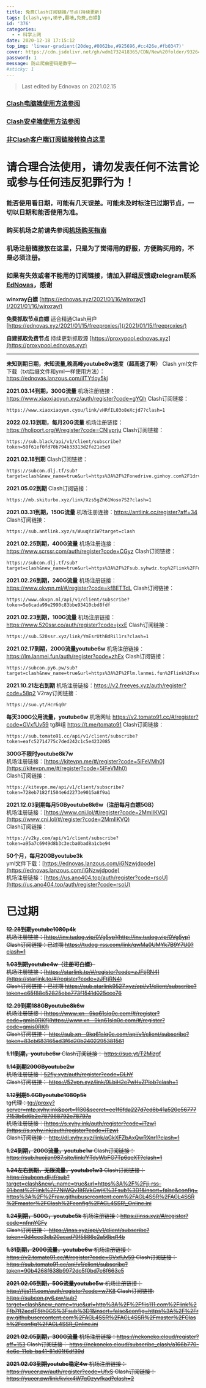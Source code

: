```yaml
---
title: 免费Clash订阅链接/节点(持续更新)
tags: [clash,vpn,梯子,翻墙,免费,白嫖]
id: '376'
categories:
  - - 科学上网
date: 2020-12-18 17:15:12
top_img: 'linear-gradient(20deg,#0062be,#925696,#cc426e,#fb0347)'
cover: https://cdn.jsdelivr.net/gh/wdm1732418365/CDN/New%20folder/93264e9bf3a10632a0fd7798af53dc8c.webp
password: 1
message: 防止爬虫密码是数字一
#sticky: 1
---
```


> Last edited by Ednovas on 2021.02.15

### [Clash电脑端使用方法参阅](/2020/11/29/clash-windows/)
### [Clash安卓端使用方法参阅](/2020/11/29/clash-android/)
### [非Clash客户端订阅链接转换点这里](/2020/12/20/订阅链接转换/)

# 请合理合法使用，请勿发表任何不法言论或参与任何违反犯罪行为！

### 能否使用看日期，可能有几天误差。可能未及时标注已过期节点，一切以日期和能否使用为准。
### 购买机场之前请先参阅[机场购买指南](/2020/12/31/机场/)
### 机场注册链接放在这里，只是为了觉得用的舒服，方便购买用的，不是必须注册。
### 如果有失效或者不能用的订阅链接，请加入群组反馈或telegram联系[EdNovas](https://t.me/EdNovas)，感谢


**winxray白嫖**
[https://ednovas.xyz/2021/01/16/winxray/](/2021/01/16/winxray/)

**免费抓取节点白嫖**
适合精通Clash用户
[https://ednovas.xyz/2021/01/15/freeproxies/](/2021/01/15/freeproxies/)

**自建抓取免费节点**
持续更新抓取源
[https://proxypool.ednovas.xyz](https://proxypool.ednovas.xyz)

***

**未知到期日期，未知流量,晚高峰youtube8w速度（超高速了啊）**
Clash yml文件下载（txt后缀文件和yml一样使用方法）：
https://ednovas.lanzous.com/ilTYtloy5kj

**2021.03.14到期，300G流量**
机场注册链接：https://www.xiaoxiaoyun.xyz/auth/register?code=gYQh
Clash订阅链接：
```
https://www.xiaoxiaoyun.cyou/link/vHRfIL03o8eXcjd7?clash=1
```

**2022.02.13到期，每月20G流量**
机场注册链接：https://holiport.org/#/register?code=CNlyprju
Clash订阅链接：
```
https://sub.black/api/v1/client/subscribe?token=50f61ef0fd70b794b33313d2fe21e5e9
```

**2021.02.18到期**
Clash订阅链接：
```
https://subcon.dlj.tf/sub?target=clash&new_name=true&url=https%3A%2F%2Fonedrive.gimhoy.com%2F1drv%2FaHR0cHM6Ly8xZHJ2Lm1zL3UvcyFBa0RSSnUzYVdHdGNyRnFWSkVtRms3cVZBODlGP2U9RjU2ak0w&insert=false&config=https%3A%2F%2Fraw.githubusercontent.com%2FACL4SSR%2FACL4SSR%2Fmaster%2FClash%2Fconfig%2FACL4SSR_Online.ini
```

**2021.05.02到期**
Clash订阅链接：
```
https://mb.skiturbo.xyz/link/Xzs5gZh61Woso7S2?clash=1
```

**2021.03.31到期，150G流量**
机场注册连接：https://antlink.cc/register?aff=34
Clash订阅链接：
```
https://sub.antlink.xyz/s/WuuqYz1W?target=clash
```

**2021.02.25到期，400G流量**
机场注册连接：https://www.scrssr.com/auth/register?code=CGyz
Clash订阅链接：
```
https://subcon.dlj.tf/sub?target=clash&new_name=true&url=https%3A%2F%2Fsub.syhwdz.top%2Flink%2FFdAG7bI6ymKHW1li%3Fsub%3D1%26extend%3D1&insert=false&config=https%3A%2F%2Fraw.githubusercontent.com%2FACL4SSR%2FACL4SSR%2Fmaster%2FClash%2Fconfig%2FACL4SSR_Online.ini
```

**2021.02.26到期，240G流量**
机场注册链接：https://www.okvpn.ml/#/register?code=kfBETTdL
Clash订阅链接：
```
https://www.okvpn.ml/api/v1/client/subscribe?token=5e6cada99e2990c83bbe93410cbd8fdf
```

**2021.02.23到期，100G流量**
机场注册链接：https://www.520ssr.co/auth/register?code=jxxE
Clash订阅链接：
```
https://sub.520ssr.xyz/link/YmEsrUthBdRil1rs?clash=1
```

**2021.02.17到期，200G流量youtube6w**
机场注册链接：https://lm.lanmei.fun/auth/register?code=zhEx
Clash订阅链接：
```
https://subcon.py6.pw/sub?target=clash&new_name=true&url=https%3A%2F%2Flm.lanmei.fun%2Flink%2FsxdiTSdKe1B2o26d%3Fsub%3D3&insert=false&config=https%3A%2F%2Fraw.githubusercontent.com%2FACL4SSR%2FACL4SSR%2Fmaster%2FClash%2Fconfig%2FACL4SSR_Online.ini
```


**2021.10.21左右到期**
机场注册链接：https://v2.freeyes.xyz/auth/register?code=58p2
V2ray订阅链接：
```
https://suo.yt/Hcr6q0r
```


**每天300G公用流量，youtube6w**
机场网址 https://v2.tomato91.cc/#/register?code=GVxfUv59
tg群组 https://t.me/tomato91
Clash订阅链接：
```
https://sub.tomato91.cc/api/v1/client/subscribe?token=eafc52714775c7ded242c1c5e4232085
```


**300G不限时youtube8k7w**  
机场注册链接：[https://kitevpn.me/#/register?code=5IFeVMh0](https://kitevpn.me/#/register?code=5IFeVMh0)  
Clash订阅链接：
```
https://kitevpn.me/api/v1/client/subscribe?token=728eb7182f1504e6d2273e9015a8f9a1
```


**2021.12.03到期每月5GByoutube8k6w（注册每月白嫖5GB）**  
机场注册链接：[https://www.cni.lol/#/register?code=2MmIlKVQ](https://www.cni.lol/#/register?code=2MmIlKVQ)  
Clash订阅链接：
```
https://v2ky.com/api/v1/client/subscribe?token=a95a7c6949d8b3c3ecba0bad8a1cbe94
```

**50个月，每月20GByoutube3k**  
yml文件下载：[https://ednovas.lanzous.com/iGNzwjdpode](https://ednovas.lanzous.com/iGNzwjdpode)  
机场注册链接：[https://us.ano404.top/auth/register?code=rsoU](https://us.ano404.top/auth/register?code=rsoU)  


# 已过期

~~**12.28到期youtube1080p4k**  
机场注册链接：[http://inv.tudog.vip/0Vg5yp](http://inv.tudog.vip/0Vg5yp)  
Clash订阅链接：已过期
https://tudog-rss.com/link/qwMa0UMYk7B9Y7U0?clash=1~~

~~**1.03到期youtube4w（注册可白嫖）**  
机场注册链接：[https://starlink.to/#/register?code=zJFtjRN4](https://starlink.to/#/register?code=zJFtjRN4)  
Clash订阅链接：已过期
https://sub.starlink9527.xyz/api/v1/client/subscribe?token=c65f88c52825eba773f1541d025cce76~~

~~**12.29到期188GByoutube8k6w**  
机场注册链接：[https://www.xn--9kq61slq0c.com/#/register?code=gmis0RKf](https://www.xn--9kq61slq0c.com/#/register?code=gmis0RKf)  
Clash订阅链接：
http://sub.xn--9kq61slq0c.com/api/v1/client/subscribe?token=83cb683165ad3f6d20b2402295381561~~

~~**1.11到期，youtube6w**
Clash订阅链接：
https://suo.yt/T2Mizgf~~

~~**1.14到期200GByoutube2w**  
机场注册链接：[52fly.xyz/auth/register?code=DLhY](52fly.xyz/auth/register?code=DLhY)  
Clash订阅链接：
https://52vpn.xyz/link/9LbiH2e7wHvZPlob?clash=1~~

~~**1.12到期5.6GByoutube1080p5k**  
tg代理：[tg://proxy?server=mtp.xyhy.ink&port=1130&secret=ee1f6fda227d7ed8b41a520e567777153b6d6b2e787968792e78797a](//proxy?server=mtp.xyhy.ink&port=1130&secret=ee1f6fda227d7ed8b41a520e567777153b6d6b2e787968792e78797a)  
机场注册链接：[https://s.xyhy.ink/auth/register?code=iTzw](https://s.xyhy.ink/auth/register?code=iTzw)  
Clash订阅链接：
http://dl.xyhy.xyz/link/aCkXFZbAxQwRXnr1?clash=1~~

~~**1.24到期，200G流量，youtube1w**
Clash订阅链接：
https://sub.huojian987.site/link/YTdyWbFG7Tp6qeXT?clash=1~~

~~**1.24左右到期，无限流量，youtube1w3**
Clash订阅链接：
https://subcon.dlj.tf/sub?target=clash&new\_name=true&url=https%3A%2F%2Fjj-rss-01.best%2Flink%2F7NiWQv1ItRVkGwjK%3Fsub%3D1&insert=false&config=https%3A%2F%2Fraw.githubusercontent.com%2FACL4SSR%2FACL4SSR%2Fmaster%2FClash%2Fconfig%2FACL4SSR\_Online.ini~~

~~**1.24到期，500G，youtube5k**
机场注册链接：[https://inss.xyz/#/register?code=nfnnYGFy  
](https://inss.xyz/#/register?code=nfnnYGFy)Clash订阅链接：
https://inss.xyz/api/v1/client/subscribe?token=0d4cce3db20acad79f5886e2a56bd14b~~

~~**1.31到期，200G流量，youtube6w**
机场注册链接：https://v2.tomato91.cc/#/register?code=GVxfUv59
Clash订阅链接：
https://sub.tomato91.cc/api/v1/client/subscribe?token=90b4268f638b9972dc5f0bd7c6f663e5~~

~~**2021.02.05到期，50G流量youtube5w**
机场注册链接：http://fjjs111.com/auth/register?code=w7K8
Clash订阅链接:
https://subcon.py6.pw/sub?target=clash&new_name=true&url=http%3A%2F%2Ffjjs111.com%2Flink%2Ffb7fI2aedT5th0GS%3Fsub%3D1&insert=false&config=https%3A%2F%2Fraw.githubusercontent.com%2FACL4SSR%2FACL4SSR%2Fmaster%2FClash%2Fconfig%2FACL4SSR_Online.ini~~


~~**2021.02.05到期，300G流量**
机场注册链接：https://nekoneko.cloud/register?aff=153
Clash订阅链接：
https://nekoneko.cloud/subscribe_clash/a166b770-4e6c-11eb-ba41-81d01f6df39d~~


~~**2021.02.03到期youtube稳定4w**
机场注册链接：https://yueer.pw/auth/register?code=UfxS
Clash订阅链接：
https://yueer.pw/link/kvkx4W7qOzyvfkad?clash=2~~